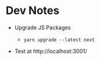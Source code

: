 # Dev Notes

-   Upgrade JS Packages

    -   `yarn upgrade --latest next`

-   Test at http://localhost:3001/

